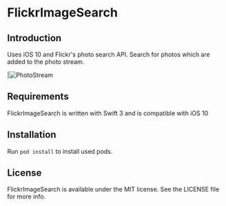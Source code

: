 # FlickrImageSearch

## Introduction

Uses iOS 10 and Flickr's photo search API. Search for photos which are added to the photo stream.

|![PhotoStream](/SceneryTracker_Screenshot.png?raw=true "Photo Stream")

## Requirements

FlickrImageSearch is written with Swift 3 and is compatible with iOS 10

## Installation

Run `pod install` to install used pods.

## License

FlickrImageSearch is available under the MIT license. See the LICENSE file for more info.


